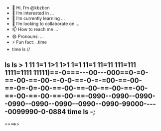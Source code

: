 - 👋 Hi, I’m @kbzbcn
- 👀 I’m interested in ...
- 🌱 I’m currently learning ...
- 💞️ I’m looking to collaborate on ...
- 📫 How to reach me ...
- 😄 Pronouns: ...
- ⚡ Fun fact: ..time
- time ls //



ls ls > 1
11
1=1
1>1
1>1
1=1
11=1
11=11
111=111
1111=1111
11111)==-0===---00---000==0-=0-==-00-==-00-=-0-0-==-0-=-=00-==-00-==-0=-0=-00-==-00-==-00-==-00-==-00-==-00-==-00-==-00-==-0990--0990--0990--0990--0990--0990--0990--0990-99000-----0099990-0-0884
time ls -;
- 
<!---
bcn/kbzbcn is a ✨ special ✨ repository kbkkb kb kb b kbk bk bk bk kb kb k bk bb  kb zb zb cn cn because its `README.md` (this file) appears on your GitHub profil
gqgq gbbqgqg gqgqgqg gqgqg gqgqgq gqgqgmaill.com=======>>
gYou can click the Preview link to take a look at your changes.--->====>>
